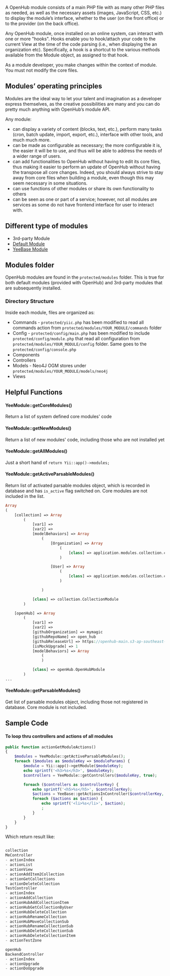 A OpenHub module consists of a main PHP file with as many other PHP files as needed, as well as the necessary assets (images, JavaScript, CSS, etc.) to display the module’s interface, whether to the user (on the front office) or to the provider (on the back office).

Any OpenHub module, once installed on an online system, can interact with one or more "hooks". Hooks enable you to hook/attach your code to the current View at the time of the code parsing (i.e., when displaying the an organization etc). Specifically, a hook is a shortcut to the various methods available from the Module object, as assigned to that hook.

As a module developer, you make changes within the context of module. You must not modify the core files. 

## Modules’ operating principles
Modules are the ideal way to let your talent and imagination as a developer express themselves, as the creative possibilities are many and you can do pretty much anything with OpenHub’s module API.

Any module:
  * can display a variety of content (blocks, text, etc.), perform many tasks (cron, batch update, import, export, etc.), interface with other tools, and much much more.
  * can be made as configurable as necessary; the more configurable it is, the easier it will be to use, and thus will be able to address the needs of a wider range of users.
  * can add functionalities to OpenHub without having to edit its core files, thus making it easier to perform an update of OpenHub without having the transpose all core changes. Indeed, you should always strive to stay away from core files when building a module, even though this may seem necessary in some situations.
  * can use functions of other modules or share its own functionality to others
  * can be seen as one or part of a service; however, not all modules are services as some do not have frontend interface for user to interact with.

## Different type of modules
* 3rd-party Module
* [Default Module](Default-Modules)
* [YeeBase Module](YeeBase-Modules)

## Modules folder
OpenHub modules are found in the `protected/modules` folder. This is true for both default modules (provided with OpenHub) and 3rd-party modules that are subsequently installed.

### Directory Structure
Inside each module, files are organized as:

  * Commands - `protected/yiic.php` has been modified to read all commands action from `protected/modules/YOUR_MODULE/commands` folder
  * Config - `protected/config/main.php` has been modified to include `protected/config/module.php` that read all configuration from `protected/modules/YOUR_MODULE/config` folder. Same goes to the  `protected/config/console.php`
  * Components
  * Controllers
  * Models - Neo4J OGM stores under `protected/modules/YOUR_MODULE/models/neo4j`
  * Views

## Helpful Functions
#### YeeModule::getCoreModules()
Return a list of system defined core modules' code

#### YeeModule::getNewModules()
Return a list of new modules' code, including those who are not installed yet

#### YeeModule::getAllModules()
Just a short hand of `return Yii::app()->modules;`

#### YeeModule::getActiveParsableModules()
Return list of activated parsable modules object, which is recorded in database and has `is_active` flag switched on. Core modules are not included in the list.
```php
Array
(
    [collection] => Array
        (
            [var1] => 
            [var2] => 
            [modelBehaviors] => Array
                (
                    [Organization] => Array
                        (
                            [class] => application.modules.collection.components.CollectionOrganizationBehavior
                        )

                    [User] => Array
                        (
                            [class] => application.modules.collection.components.CollectionUserBehavior
                        )

                )

            [class] => collection.CollectionModule
        )

    [openHub] => Array
        (
            [var1] => 
            [var2] => 
            [githubOrganization] => mymagic
            [githubRepoName] => open_hub
            [githubReleaseUrl] => https://openhub-main.s3-ap-southeast-1.amazonaws.com/github
            [isMockUpgrade] => 1
            [modelBehaviors] => Array
                (
                )

            [class] => openHub.OpenHubModule
        )
...
```

#### YeeModule::getParsableModules()
Get list of parsable modules object, including those not registered in database. Core module is not included.

## Sample Code
#### To loop thru controllers and actions of all modules
``` php
public function actionGetModuleActions()
{
    $modules = YeeModule::getActiveParsableModules();
    foreach ($modules as $moduleKey => $moduleParams) {
        $module = Yii::app()->getModule($moduleKey);
        echo sprintf('<h3>%s</h3>', $moduleKey);
        $controllers = YeeModule::getControllers($moduleKey, true);

        foreach ($controllers as $controllerKey) {
            echo sprintf('<h5>%s</h5>', $controllerKey);
            $actions = YeeBase::getActionsInController($controllerKey, $moduleKey, true);
            foreach ($actions as $action) {
                echo sprintf('<li>%s</li>', $action);
                ;
            }
        }
    }
}
```

Which return result like:
```php

collection
MeController
- actionIndex
- actionList
- actionView
- actionAddItem2Collection
- actionGetCollections
- actionDeleteCollection
TestController
- actionIndex
- actionAddCollection
- actionHubAddCollectionItem
- actionHubGetCollectionByUser
- actionHubDeleteCollection
- actionHubRenameCollection
- actionHubMoveCollectionSub
- actionHubRenameCollectionSub
- actionHubDeleteCollectionSub
- actionHubDeleteCollectionItem
- actionTestZone

openHub
BackendController
- actionIndex
- actionUpgrade
- actionDoUpgrade
```